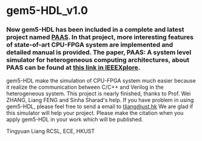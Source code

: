 # gem5-HDL_v1.0

### Now gem5-HDL has been included in a complete and latest project named [PAAS](https://github.com/zslwyuan/PAAS_V1.0). In that project, more interesting features of state-of-art CPU-FPGA system are implemented and detailed manual is provided. The paper, PAAS: A system level simulator for heterogeneous computing architectures, about PAAS can be found at [this link in IEEEXplore](https://ieeexplore.ieee.org/document/8056775).


gem5-HDL make the simulation of CPU-FPGA system much easier because it realize the communication between C/C++ and Verilog in the heterogeneous system. This project is nearly finished, thanks to Prof. Wei ZHANG, Liang FENG and Sinha Sharad's help.
If you have problem in using gem5-HDL, please feel free to send a email to tliang@ust.hk
We are glad if this simulator will help your project. Please make the citation when you apply gem5-HDL in your work which will be published.

Tingyuan Liang
RCSL, ECE, HKUST

